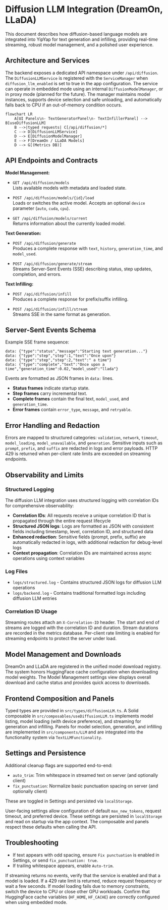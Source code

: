 # Diffusion LLM Integration (DreamOn, LLaDA)

This document describes how diffusion-based language models are integrated into YipYap for text generation and infilling, providing real-time streaming, robust model management, and a polished user experience.

## Architecture and Services

The backend exposes a dedicated API namespace under `/api/diffusion`. The `DiffusionLLMService` is registered with the `ServiceManager` when `diffusion_llm_enabled` is set to true in the app configuration. The service can operate in embedded mode using an internal `DiffusionModelManager`, or in proxy mode (planned for the future). The manager maintains model instances, supports device selection and safe unloading, and automatically falls back to CPU if an out-of-memory condition occurs.

```mermaid
flowchart LR
    A[UI Panels\n- TextGeneratorPanel\n- TextInfillerPanel] --> B[useDiffusionLLM]
    B -->|typed requests| C[/api/diffusion/*]
    C --> D[DiffusionLLMService]
    D --> E[DiffusionModelManager]
    E --> F[DreamOn / LLaDA Models]
    D --> G[(Metrics DB)]
```

## API Endpoints and Contracts

**Model Management:**

- `GET /api/diffusion/models`  
  Lists available models with metadata and loaded state.

- `POST /api/diffusion/models/{id}/load`  
  Loads or switches the active model. Accepts an optional `device` parameter (`auto`, `cuda`, `cpu`).

- `GET /api/diffusion/models/current`  
  Returns information about the currently loaded model.

**Text Generation:**

- `POST /api/diffusion/generate`  
  Produces a complete response with `text`, `history`, `generation_time`, and `model_used`.

- `POST /api/diffusion/generate/stream`  
  Streams Server-Sent Events (SSE) describing status, step updates, completion, and errors.

**Text Infilling:**

- `POST /api/diffusion/infill`  
  Produces a complete response for prefix/suffix infilling.

- `POST /api/diffusion/infill/stream`  
  Streams SSE in the same format as generation.

## Server-Sent Events Schema

Example SSE frame sequence:

```text
data: {"type":"status","message":"Starting text generation..."}
data: {"type":"step","step":1,"text":"Once upon"}
data: {"type":"step","step":2,"text":" a time"}
data: {"type":"complete","text":"Once upon a time","generation_time":0.02,"model_used":"llada"}
```

Events are formatted as JSON frames in `data:` lines.

- **Status frames** indicate startup state.
- **Step frames** carry incremental text.
- **Complete frames** contain the final text, `model_used`, and `generation_time`.
- **Error frames** contain `error_type`, `message`, and `retryable`.

## Error Handling and Redaction

Errors are mapped to structured categories: `validation`, `network`, `timeout`, `model_loading`, `model_unavailable`, and `generation`. Sensitive inputs such as `prompt`, `prefix`, and `suffix` are redacted in logs and error payloads. HTTP 429 is returned when per-client rate limits are exceeded on streaming endpoints.

## Observability and Limits

### Structured Logging

The diffusion LLM integration uses structured logging with correlation IDs for comprehensive observability:

- **Correlation IDs**: All requests receive a unique correlation ID that is propagated through the entire request lifecycle
- **Structured JSON logs**: Logs are formatted as JSON with consistent fields including timestamp, level, correlation ID, and structured data
- **Enhanced redaction**: Sensitive fields (prompt, prefix, suffix) are automatically redacted in logs, with additional redaction for debug-level logs
- **Context propagation**: Correlation IDs are maintained across async operations using context variables

### Log Files

- `logs/structured.log` - Contains structured JSON logs for diffusion LLM operations
- `logs/backend.log` - Contains traditional formatted logs including diffusion LLM entries

### Correlation ID Usage

Streaming routes attach an `X-Correlation-ID` header. The start and end of streams are logged with the correlation ID and duration. Stream durations are recorded in the metrics database. Per-client rate limiting is enabled for streaming endpoints to protect the server under load.

## Model Management and Downloads

DreamOn and LLaDA are registered in the unified model download registry. The system honors HuggingFace cache configuration when downloading model weights. The Model Management settings view displays overall download and cache status and provides quick access to downloads.

## Frontend Composition and Panels

Typed types are provided in `src/types/diffusionLLM.ts`. A Solid composable in `src/composables/useDiffusionLLM.ts` implements model listing, model loading (with device preference), and streaming for generation and infilling. Panels for model selection, generation, and infilling are implemented in `src/components/LLM` and are integrated into the functionality system via `TextLLMFunctionality`.

## Settings and Persistence

Additional cleanup flags are supported end-to-end:

- `auto_trim`: Trim whitespace in streamed text on server (and optionally client)
- `fix_punctuation`: Normalize basic punctuation spacing on server (and optionally client)

These are toggled in Settings and persisted via `localStorage`.

User-facing settings allow configuration of default `max_new_tokens`, request timeout, and preferred device. These settings are persisted in `localStorage` and read on startup via the app context. The composable and panels respect these defaults when calling the API.

## Troubleshooting

- If text appears with odd spacing, ensure `Fix punctuation` is enabled in Settings, or send `fix_punctuation: true`.
- If trailing whitespace appears, enable `Auto-trim`.

If streaming returns no events, verify that the service is enabled and that a model is loaded. If a 429 rate limit is returned, reduce request frequency or wait a few seconds. If model loading fails due to memory constraints, switch the device to CPU or close other GPU workloads. Confirm that HuggingFace cache variables (`HF_HOME`, `HF_CACHE`) are correctly configured when using embedded mode.
